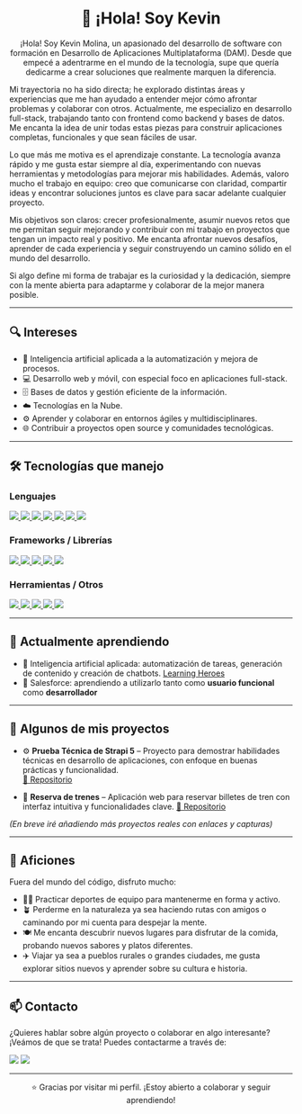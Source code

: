<h1 align="center">👋 ¡Hola! Soy Kevin</h1>

<p align="center">
¡Hola! Soy Kevin Molina, un apasionado del desarrollo de software con formación en Desarrollo de Aplicaciones Multiplataforma (DAM). Desde que empecé a adentrarme en el mundo de la tecnología, supe que quería dedicarme a crear soluciones que realmente marquen la diferencia.

Mi trayectoria no ha sido directa; he explorado distintas áreas y experiencias que me han ayudado a entender mejor cómo afrontar problemas y colaborar con otros. Actualmente, me especializo en desarrollo full-stack, trabajando tanto con frontend como backend y bases de datos. Me encanta la idea de unir todas estas piezas para construir aplicaciones completas, funcionales y que sean fáciles de usar.

Lo que más me motiva es el aprendizaje constante. La tecnología avanza rápido y me gusta estar siempre al día, experimentando con nuevas herramientas y metodologías para mejorar mis habilidades. Además, valoro mucho el trabajo en equipo: creo que comunicarse con claridad, compartir ideas y encontrar soluciones juntos es clave para sacar adelante cualquier proyecto.

Mis objetivos son claros: crecer profesionalmente, asumir nuevos retos que me permitan seguir mejorando y contribuir con mi trabajo en proyectos que tengan un impacto real y positivo. Me encanta afrontar nuevos desafíos, aprender de cada experiencia y seguir construyendo un camino sólido en el mundo del desarrollo.

Si algo define mi forma de trabajar es la curiosidad y la dedicación, siempre con la mente abierta para adaptarme y colaborar de la mejor manera posible.

</p>

---

## 🔍 Intereses

- 🤖 Inteligencia artificial aplicada a la automatización y mejora de procesos.  
- 💻 Desarrollo web y móvil, con especial foco en aplicaciones full-stack.  
- 🗄️ Bases de datos y gestión eficiente de la información.  
- ☁️ Tecnologías en la Nube.  
- ⚙️ Aprender y colaborar en entornos ágiles y multidisciplinares.  
- 🌐 Contribuir a proyectos open source y comunidades tecnológicas.  

---
## 🛠️ Tecnologías que manejo

### Lenguajes
<p align="left">

  <a href="https://www.java.com/" target="_blank">
    <img src="https://img.shields.io/badge/Java-ED8B00?style=for-the-badge&logo=java&logoColor=white"/>
  </a>
  <a href="https://developer.mozilla.org/es/docs/Web/JavaScript" target="_blank">
    <img src="https://img.shields.io/badge/JavaScript-F7DF1E?style=for-the-badge&logo=javascript&logoColor=black"/>
  </a>
  <a href="https://www.typescriptlang.org/" target="_blank">
    <img src="https://img.shields.io/badge/TypeScript-007ACC?style=for-the-badge&logo=typescript&logoColor=white"/>
  </a>
  <a href="https://www.python.org/" target="_blank">
    <img src="https://img.shields.io/badge/Python-3776AB?style=for-the-badge&logo=python&logoColor=white"/>
  </a>
  <a href="https://developer.mozilla.org/es/docs/Web/HTML" target="_blank">
    <img src="https://img.shields.io/badge/HTML5-E34F26?style=for-the-badge&logo=html5&logoColor=white"/>
  </a>
  <a href="https://developer.mozilla.org/es/docs/Web/CSS" target="_blank">
    <img src="https://img.shields.io/badge/CSS3-1572B6?style=for-the-badge&logo=css3&logoColor=white"/>
  </a>
  <a href="https://www.postgresql.org/" target="_blank">
    <img src="https://img.shields.io/badge/SQL-336791?style=for-the-badge&logo=postgresql&logoColor=white"/>
  </a>

</p>

### Frameworks / Librerías
<p align="left">

  <a href="https://vuejs.org/" target="_blank">
    <img src="https://img.shields.io/badge/Vue.js-35495E?style=for-the-badge&logo=vue.js&logoColor=4FC08D"/>
  </a>
  <a href="https://nodejs.org/" target="_blank">
    <img src="https://img.shields.io/badge/Node.js-339933?style=for-the-badge&logo=nodedotjs&logoColor=white"/>
  </a>
  <a href="https://strapi.io/" target="_blank">
    <img src="https://img.shields.io/badge/Strapi-2E7EEA?style=for-the-badge&logo=strapi&logoColor=white"/>
  </a>
  <a href="https://wordpress.org/" target="_blank">
    <img src="https://img.shields.io/badge/WordPress-21759B?style=for-the-badge&logo=wordpress&logoColor=white"/>
  </a>
  <a href="https://www.odoo.com/" target="_blank">
    <img src="https://img.shields.io/badge/Odoo-875A7B?style=for-the-badge&logo=odoo&logoColor=white"/>
  </a>

</p>

### Herramientas / Otros
<p align="left">

  <a href="https://www.mysql.com/" target="_blank">
    <img src="https://img.shields.io/badge/MySQL-4479A1?style=for-the-badge&logo=mysql&logoColor=white"/>
  </a>
  <a href="https://www.sqlite.org/" target="_blank">
    <img src="https://img.shields.io/badge/SQLite-07405E?style=for-the-badge&logo=sqlite&logoColor=white"/>
  </a>
  <a href="https://git-scm.com/" target="_blank">
    <img src="https://img.shields.io/badge/Git-F05032?style=for-the-badge&logo=git&logoColor=white"/>
  </a>
  <a href="https://github.com/" target="_blank">
    <img src="https://img.shields.io/badge/GitHub-181717?style=for-the-badge&logo=github&logoColor=white"/>
  </a>
  <a href="https://developer.android.com/studio" target="_blank">
    <img src="https://img.shields.io/badge/Android%20Studio-3DDC84?style=for-the-badge&logo=android-studio&logoColor=white"/>
  </a>

</p>


---

## 🌱 Actualmente aprendiendo

- 🤖 Inteligencia artificial aplicada: automatización de tareas, generación de contenido y creación de chatbots. [Learning Heroes](https://www.youtube.com/watch?v=1lwddP0KUEg](https://www.learningheroes.com/ia-heroes))
- 🧠 Salesforce: aprendiendo a utilizarlo tanto como **usuario funcional** como **desarrollador**
---

## 📂 Algunos de mis proyectos

- ⚙️ **Prueba Técnica de Strapi 5** – Proyecto para demostrar habilidades técnicas en desarrollo de aplicaciones, con enfoque en buenas prácticas y funcionalidad.  
  [🔗 Repositorio](https://github.com/Kevin2001mol/pruebaTecnicaKevin)

- 🚆 **Reserva de trenes** – Aplicación web para reservar billetes de tren con interfaz intuitiva y funcionalidades clave. [🔗 Repositorio](https://github.com/Kevin2001mol/Reserva-de-trenes)

*(En breve iré añadiendo más proyectos reales con enlaces y capturas)*

---

## 🎨 Aficiones

Fuera del mundo del código, disfruto mucho:  
- 🏃‍♂️ Practicar deportes de equipo para mantenerme en forma y activo.  
- 🪴 Perderme en la naturaleza ya sea haciendo rutas con amigos o caminando por mi cuenta  para despejar la mente.  
- 🍽️ Me encanta descubrir nuevos lugares para disfrutar de la comida, probando nuevos sabores y platos diferentes.
- ✈️ Viajar ya sea a pueblos rurales o grandes ciudades, me gusta explorar sitios nuevos y aprender sobre su cultura e historia.

---

## 📫 Contacto

¿Quieres hablar sobre algún proyecto o colaborar en algo interesante? ¡Veámos de que se trata!
Puedes contactarme a través de:
<br>
<p align="left">
  <a href="mailto:kevin2001molina@gmail.com"><img src="https://img.shields.io/badge/Email-D14836?style=for-the-badge&logo=gmail&logoColor=white"/></a>
  <a href="[https://linkedin.com/in/kevin](https://www.linkedin.com/in/kevin-molina-estrella-81132716a/)"><img src="https://img.shields.io/badge/LinkedIn-0077B5?style=for-the-badge&logo=linkedin&logoColor=white"/></a>
</p>

---

<p align="center">⭐ Gracias por visitar mi perfil. ¡Estoy abierto a colaborar y seguir aprendiendo!</p>
